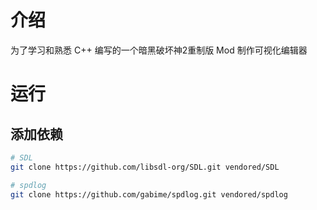 # 介绍

为了学习和熟悉 C++ 编写的一个暗黑破坏神2重制版 Mod 制作可视化编辑器

# 运行

## 添加依赖

```bash
# SDL
git clone https://github.com/libsdl-org/SDL.git vendored/SDL

# spdlog
git clone https://github.com/gabime/spdlog.git vendored/spdlog
```
